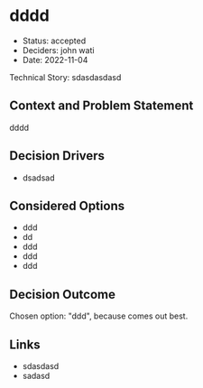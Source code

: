 # dddd

* Status: accepted
* Deciders: john wati
* Date: 2022-11-04

Technical Story: sdasdasdasd

## Context and Problem Statement

dddd

## Decision Drivers

* dsadsad

## Considered Options

* ddd
* dd
* ddd
* ddd
* ddd

## Decision Outcome

Chosen option: "ddd", because comes out best.

## Links

* sdasdasd
* sadasd
